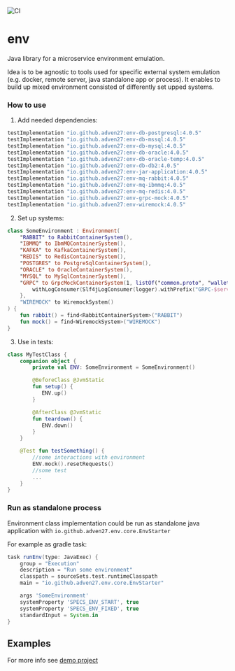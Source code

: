 ![CI](https://github.com/Adven27/env/workflows/CI/badge.svg)

# env

Java library for a microservice environment emulation.

Idea is to be agnostic to tools used for specific external system emulation (e.g. docker, remote server, java standalone app or process). It enables to build up mixed environment consisted of differently set upped systems.

### How to use

1. Add needed dependencies:

```groovy
testImplementation "io.github.adven27:env-db-postgresql:4.0.5"
testImplementation "io.github.adven27:env-db-mssql:4.0.5"
testImplementation "io.github.adven27:env-db-mysql:4.0.5"
testImplementation "io.github.adven27:env-db-oracle:4.0.5"
testImplementation "io.github.adven27:env-db-oracle-temp:4.0.5"
testImplementation "io.github.adven27:env-db-db2:4.0.5"
testImplementation "io.github.adven27:env-jar-application:4.0.5"
testImplementation "io.github.adven27:env-mq-rabbit:4.0.5"
testImplementation "io.github.adven27:env-mq-ibmmq:4.0.5"
testImplementation "io.github.adven27:env-mq-redis:4.0.5"
testImplementation "io.github.adven27:env-grpc-mock:4.0.5"
testImplementation "io.github.adven27:env-wiremock:4.0.5"
```

2. Set up systems:

```kotlin
class SomeEnvironment : Environment(
    "RABBIT" to RabbitContainerSystem(),
    "IBMMQ" to IbmMQContainerSystem(),
    "KAFKA" to KafkaContainerSystem(),
    "REDIS" to RedisContainerSystem(),
    "POSTGRES" to PostgreSqlContainerSystem(),
    "ORACLE" to OracleContainerSystem(),
    "MYSQL" to MySqlContainerSystem(),
    "GRPC" to GrpcMockContainerSystem(1, listOf("common.proto", "wallet.proto")).apply {
        withLogConsumer(Slf4jLogConsumer(logger).withPrefix("GRPC-$serviceId"))
    },
    "WIREMOCK" to WiremockSystem()
) {
    fun rabbit() = find<RabbitContainerSystem>("RABBIT")
    fun mock() = find<WiremockSystem>("WIREMOCK")
}
```      

3. Use in tests:

```kotlin 
class MyTestClass {
    companion object {
        private val ENV: SomeEnvironment = SomeEnvironment() 

        @BeforeClass @JvmStatic 
        fun setup() {
           ENV.up()
        }

        @AfterClass @JvmStatic 
        fun teardown() {
           ENV.down()
        }
    }

    @Test fun testSomething() {
        //some interactions with environment
        ENV.mock().resetRequests()
        //some test
        ...
    }
} 
```

### Run as standalone process

Environment class implementation could be run as standalone java application with `io.github.adven27.env.core.EnvStarter`

For example as gradle task:

```groovy
task runEnv(type: JavaExec) {
    group = "Execution"
    description = "Run some environment"
    classpath = sourceSets.test.runtimeClasspath
    main = "io.github.adven27.env.core.EnvStarter"

    args 'SomeEnvironment'
    systemProperty 'SPECS_ENV_START', true
    systemProperty 'SPECS_ENV_FIXED', true
    standardInput = System.in
}
``` 

## Examples

For more info see [demo project](https://github.com/Adven27/service-tests/blob/master/demo/src/test/kotlin/specs/Specs.kt#L51)

